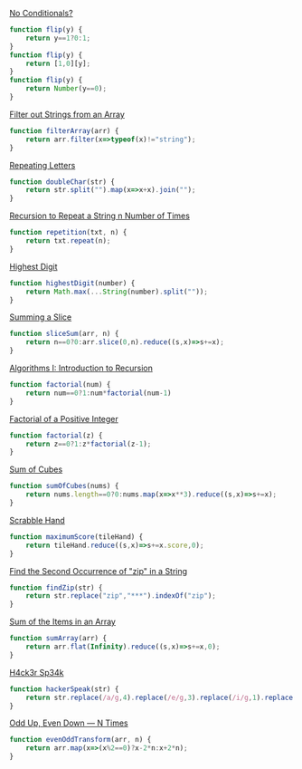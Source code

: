
[No Conditionals?](https://edabit.com/challenge/WjXHgXLAvMxNvD6h2)
```javascript
function flip(y) {
	return y==1?0:1;
}
function flip(y) {
	return [1,0][y];
}
function flip(y) {
	return Number(y==0);
}
```

[Filter out Strings from an Array](https://edabit.com/challenge/b2NdDSdkjqFnCTfS8)
```javascript
function filterArray(arr) {
	return arr.filter(x=>typeof(x)!="string");
}
```

[Repeating Letters](https://edabit.com/challenge/Mc6Xi4PRw7fDzeMDB)
```javascript
function doubleChar(str) {
	return str.split("").map(x=>x+x).join("");
}
```

[Recursion to Repeat a String n Number of Times](https://edabit.com/challenge/MjqneMZ7aZa8AxXZG)
```javascript
function repetition(txt, n) {
	return txt.repeat(n);
}
```

[Highest Digit](https://edabit.com/challenge/YJuhHKSmNCaKNHcD3)
```javascript
function highestDigit(number) {
	return Math.max(...String(number).split(""));
}
```

[Summing a Slice](https://edabit.com/challenge/B3FR3P7g8NyTg7t8b)
```javascript
function sliceSum(arr, n) {
	return n==0?0:arr.slice(0,n).reduce((s,x)=>s+=x);
}
```

[Algorithms I: Introduction to Recursion](https://edabit.com/challenge/vtDnynHfWCnMaKYym)
```javascript
function factorial(num) {
	return num==0?1:num*factorial(num-1)
}
```

[Factorial of a Positive Integer](https://edabit.com/challenge/Ju7AK9rAGjz86hjxo)
```javascript
function factorial(z) {
	return z==0?1:z*factorial(z-1);
}
```

[Sum of Cubes](https://edabit.com/challenge/XdAR3KohR5w7rjrFg)
```javascript
function sumOfCubes(nums) {
	return nums.length==0?0:nums.map(x=>x**3).reduce((s,x)=>s+=x);
}
```

[Scrabble Hand](https://edabit.com/challenge/i6YqzHcSiPiEQKjeX)
```javascript
function maximumScore(tileHand) {
	return tileHand.reduce((s,x)=>s+=x.score,0);
}
```

[Find the Second Occurrence of "zip" in a String](https://edabit.com/challenge/HLvES6FKvbFGPXs7X)
```javascript
function findZip(str) {
	return str.replace("zip","***").indexOf("zip");
}
```

[Sum of the Items in an Array](https://edabit.com/challenge/27Toh4rACcmRvRLrb)
```javascript
function sumArray(arr) {
	return arr.flat(Infinity).reduce((s,x)=>s+=x,0);
}
```

[H4ck3r Sp34k](https://edabit.com/challenge/cada8J3AWGRhwQhkk)
```javascript
function hackerSpeak(str) {
	return str.replace(/a/g,4).replace(/e/g,3).replace(/i/g,1).replace(/o/g,0).replace(/s/g,5);
}
```

[Odd Up, Even Down — N Times](https://edabit.com/challenge/MsNyn2xmTzRWjFuMT)
```javascript
function evenOddTransform(arr, n) {
	return arr.map(x=>(x%2==0)?x-2*n:x+2*n);
}
```

[]()
```javascript
```

[]()
```javascript
```
